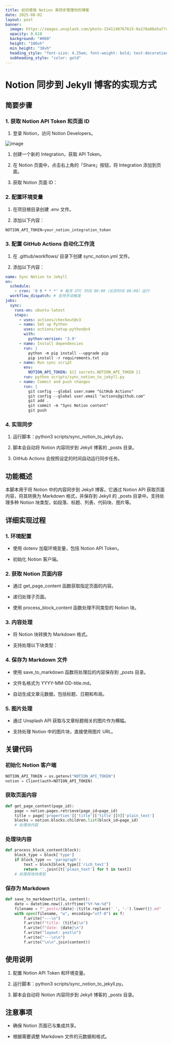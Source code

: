 ```yaml
---
title: 如何使用 Notion 来同步管理你的博客
date: 2025-08-02
layout: post
banner:
  image: https://images.unsplash.com/photo-1541140767615-9a178a08a5a7?crop=entropy&cs=tinysrgb&fit=max&fm=jpg&ixid=M3w2OTIwMzJ8MHwxfHJhbmRvbXx8fHx8fHx8fDE3NTQxMzg2ODV8&ixlib=rb-4.1.0&q=80&w=1080
  opacity: 0.618
  background: "#000"
  height: "100vh"
  min_height: "38vh"
  heading_style: "font-size: 4.25em; font-weight: bold; text-decoration: underline"
  subheading_style: "color: gold"
---
```


# Notion 同步到 Jekyll 博客的实现方式

## 简要步骤

### 1. 获取 Notion API Token 和页面 ID

1. 登录 Notion，访问 Notion Developers。

![image](https://prod-files-secure.s3.us-west-2.amazonaws.com/a7a0cc5a-89b9-4cda-8686-1fba0ca52f40/d19c1afe-dea5-4312-9333-786b0ba83054/image.png?X-Amz-Algorithm=AWS4-HMAC-SHA256&X-Amz-Content-Sha256=UNSIGNED-PAYLOAD&X-Amz-Credential=ASIAZI2LB4662YUP6LQG%2F20250802%2Fus-west-2%2Fs3%2Faws4_request&X-Amz-Date=20250802T124445Z&X-Amz-Expires=3600&X-Amz-Security-Token=IQoJb3JpZ2luX2VjENf%2F%2F%2F%2F%2F%2F%2F%2F%2F%2FwEaCXVzLXdlc3QtMiJHMEUCIGStYHZ05fof489dU9%2FUk7TImud0p89ngKSzYPDKT1wHAiEA0DJr1LaO%2FjxXnYuXQZjmbQME7V4alp%2BCKEgeRwwwncMq%2FwMIEBAAGgw2Mzc0MjMxODM4MDUiDFHK5SQMTcdOKCr1ySrcA3VCXx5Asmurt7ABEr8VZNFaz8YP5NSd7bRNRYPQaqQRHm0YI7Fk7r9iSU1DWNH2j3J3%2B%2BU9x1zLCR1CLVUkJTSDWEIIx1%2F4zEyjxdwDpIqhQz11LJag91QKja6O7ig32RYbhtjRsUyZNaP3wli9UDicwGomN%2F%2FpLS%2BCLt5XsOMCljuSiSrhxn7cwlmYQ5uozqBu0K%2BO4J7SnlhO7QbWHiVDAmOx%2BWir0EEN2UNE1j8fl6tlNxZQ9rGSDIdTdBYmJ%2FdXZS%2B%2FfWzH0Xzad7Q3xHrrLlBs22TFog%2BiwVuCTWfyDDp3qql2vA4XR3H197KnbjdsvhCRv4Q5uBh8qOGkEzDIlcHXBj5K6Mkhcuin%2FvCZmmyoYPArvYs0wxkkBf2uGY0ozo3X7Kq%2FKzfxEhWNk4JYZ3IUnVnN3qCV0NxvmRpx4pTIf0Cv9MqwW%2FBPnQqw%2Fmkg4ye2okxCH7bY%2FhtClh0i%2F3xbP0S%2BBD%2F7RXbJk5bXXULUJvtQ3XtZpvpU%2BNXJliM8Gx65Is8P7K4ExlViPSIG9%2BJnnMhQHTQ2ioAoXu1nOZloV63X5SsgoR9vUc9DINak9f%2F4u4cOpSxsWSutzo7DzSeemWCpXbkvml78afUtFcs3j4CX1sWPPVKaMJTwtsQGOqUB6xr9%2BXTBPU%2BW7IKgt6GgvRwpMCMWA%2FzLu29%2FLRseNLm7f4SM1woFR9OqVb2dqb0sKqh1QM4pr4lqQ29vPbRmo8IxFEKrQ2iOg0c13t403a%2FieEo0UMq6EQ1RW1d8CWPovju93WtTJmLoKgDR5iEkZ2UNwh%2BVt6IciAq5d9TXt98Qv%2F%2B8790zo4gPJ8HiN%2BwH8SpR81h92q9gxeY0Kbz1fTnrBqoj&X-Amz-Signature=ac06bf16d9e49c97e1cdce6fd32798dd5e12a6dee7568073aa0fd8bc0427e8db&X-Amz-SignedHeaders=host&x-amz-checksum-mode=ENABLED&x-id=GetObject)

1. 创建一个新的 Integration，获取 API Token。

1. 在 Notion 页面中，点击右上角的「Share」按钮，将 Integration 添加到页面。

1. 获取 Notion 页面 ID：


### 2. 配置环境变量

1. 在项目根目录创建 .env 文件。

1. 添加以下内容：

```javascript
NOTION_API_TOKEN=your_notion_integration_token
```

### 3. 配置 GitHub Actions 自动化工作流

1. 在 .github/workflows/ 目录下创建 sync_notion.yml 文件。

1. 添加以下内容：

```yaml
name: Sync Notion to Jekyll
on:
  schedule:
    - cron: '0 0 * * *' # 每天 UTC 时间 00:00（北京时间 08:00）运行
  workflow_dispatch: # 支持手动触发
jobs:
  sync:
    runs-on: ubuntu-latest
    steps:
      - uses: actions/checkout@v3
      - name: Set up Python
        uses: actions/setup-python@v4
        with:
          python-version: '3.9'
      - name: Install dependencies
        run: |
          python -m pip install --upgrade pip
          pip install -r requirements.txt
      - name: Run sync script
        env:
          NOTION_API_TOKEN: ${{ secrets.NOTION_API_TOKEN }}
        run: python scripts/sync_notion_to_jekyll.py
      - name: Commit and push changes
        run: |
          git config --global user.name "GitHub Actions"
          git config --global user.email "actions@github.com"
          git add .
          git commit -m "Sync Notion content"
          git push
```

### 4. 实现同步

1. 运行脚本：python3 scripts/sync_notion_to_jekyll.py。

1. 脚本会自动将 Notion 内容同步到 Jekyll 博客的 _posts 目录。

1. GitHub Actions 会按照设定的时间自动运行同步任务。

## 功能概述

本脚本用于将 Notion 中的内容同步到 Jekyll 博客。它通过 Notion API 获取页面内容，将其转换为 Markdown 格式，并保存到 Jekyll 的 _posts 目录中。支持处理多种 Notion 块类型，如段落、标题、列表、代码块、图片等。

## 详细实现过程

### 1. 环境配置

- 使用 dotenv 加载环境变量，包括 Notion API Token。

- 初始化 Notion 客户端。

### 2. 获取 Notion 页面内容

- 通过 get_page_content 函数获取指定页面的内容。

- 递归处理子页面。

- 使用 process_block_content 函数处理不同类型的 Notion 块。

### 3. 内容处理

- 将 Notion 块转换为 Markdown 格式。

- 支持处理以下块类型：


### 4. 保存为 Markdown 文件

- 使用 save_to_markdown 函数将处理后的内容保存到 _posts 目录。

- 文件名格式为 YYYY-MM-DD-title.md。

- 自动生成文章元数据，包括标题、日期和布局。

### 5. 图片处理

- 通过 Unsplash API 获取与文章标题相关的图片作为横幅。

- 支持处理 Notion 中的图片块，直接使用图片 URL。

## 关键代码

### 初始化 Notion 客户端

```python
NOTION_API_TOKEN = os.getenv("NOTION_API_TOKEN")
notion = Client(auth=NOTION_API_TOKEN)
```

### 获取页面内容

```python
def get_page_content(page_id):
    page = notion.pages.retrieve(page_id=page_id)
    title = page['properties']['title']['title'][0]['plain_text']
    blocks = notion.blocks.children.list(block_id=page_id)
    # 处理块内容
```

### 处理块内容

```python
def process_block_content(block):
    block_type = block['type']
    if block_type == 'paragraph':
        text = block[block_type]['rich_text']
        return ''.join([t['plain_text'] for t in text])
    # 处理其他块类型
```

### 保存为 Markdown

```python
def save_to_markdown(title, content):
    date = datetime.now().strftime("%Y-%m-%d")
    filename = f"_posts/{date}-{title.replace(' ', '-').lower()}.md"
    with open(filename, "w", encoding="utf-8") as f:
        f.write("---\n")
        f.write(f"title: {title}\n")
        f.write(f"date: {date}\n")
        f.write("layout: post\n")
        f.write("---\n\n")
        f.write("\n\n".join(content))
```

## 使用说明

1. 配置 Notion API Token 和环境变量。

1. 运行脚本：python3 scripts/sync_notion_to_jekyll.py。

1. 脚本会自动将 Notion 内容同步到 Jekyll 博客的 _posts 目录。

## 注意事项

- 确保 Notion 页面已与集成共享。

- 根据需要调整 Markdown 文件的元数据和格式。